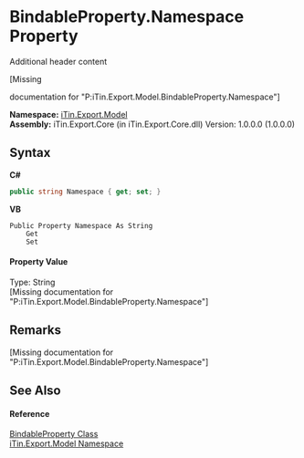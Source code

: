 # BindableProperty.Namespace Property 
Additional header content 

\[Missing <summary> documentation for "P:iTin.Export.Model.BindableProperty.Namespace"\]

**Namespace:**&nbsp;<a href="ef57ffcc-e95e-b212-5a46-9aa6f5a3511f">iTin.Export.Model</a><br />**Assembly:**&nbsp;iTin.Export.Core (in iTin.Export.Core.dll) Version: 1.0.0.0 (1.0.0.0)

## Syntax

**C#**<br />
``` C#
public string Namespace { get; set; }
```

**VB**<br />
``` VB
Public Property Namespace As String
	Get
	Set
```


#### Property Value
Type: String<br />\[Missing <value> documentation for "P:iTin.Export.Model.BindableProperty.Namespace"\]

## Remarks
\[Missing <remarks> documentation for "P:iTin.Export.Model.BindableProperty.Namespace"\]

## See Also


#### Reference
<a href="9526c5ca-021b-7802-0b78-ae3b3c3e2fec">BindableProperty Class</a><br /><a href="ef57ffcc-e95e-b212-5a46-9aa6f5a3511f">iTin.Export.Model Namespace</a><br />